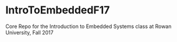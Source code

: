 # IntroToEmbeddedF17
Core Repo for the Introduction to Embedded Systems class at Rowan University, Fall 2017
